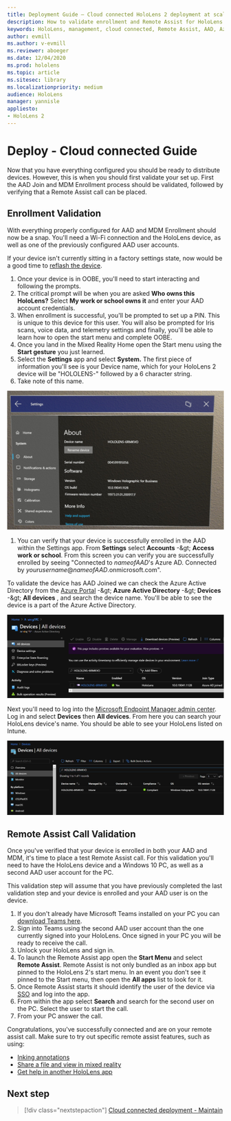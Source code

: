 ```yaml
---
title: Deployment Guide – Cloud connected HoloLens 2 deployment at scale with Remote Assist - Deploy
description: How to validate enrollment and Remote Assist for HoloLens devices over a Cloud Connected network
keywords: HoloLens, management, cloud connected, Remote Assist, AAD, Azure AD, MDM, Mobile Device Management
author: evmill
ms.author: v-evmill
ms.reviewer: aboeger
ms.date: 12/04/2020
ms.prod: hololens
ms.topic: article
ms.sitesec: library
ms.localizationpriority: medium
audience: HoloLens
manager: yannisle
appliesto:
- HoloLens 2
---
```


# Deploy - Cloud connected Guide

Now that you have everything configured you should be ready to distribute devices. However, this is when you should first validate your set up. First the AAD Join and MDM Enrollment process should be validated, followed by verifying that a Remote Assist call can be placed.

## Enrollment Validation

With everything properly configured for AAD and MDM Enrollment should now be a snap. You&#39;ll need a Wi-Fi connection and the HoloLens device, as well as one of the previously configured AAD user accounts.

If your device isn&#39;t currently sitting in a factory settings state, now would be a good time to [reflash the device](https://docs.microsoft.com/hololens/hololens-recovery#clean-reflash-the-device).

1. Once your device is in OOBE, you&#39;ll need to start interacting and following the prompts. 
1. The critical prompt will be when you are asked **Who owns this HoloLens?** Select **My work or school owns it** and enter your AAD account credentials.
1. When enrollment is successful, you&#39;ll be prompted to set up a PIN. This is unique to this device for this user. You will also be prompted for Iris scans, voice data, and telemetry settings and finally, you&#39;ll be able to learn how to open the start menu and complete OOBE.
1. Once you land in the Mixed Reality Home open the Start menu using the **Start gesture** you just learned. 
1. Select the **Settings** app and select **System.** The first piece of information you&#39;ll see is your Device name, which for your HoloLens 2 device will be &quot;HOLOLENS-&quot; followed by a 6 character string. 
1. Take note of this name.

![HoloLens 2 Settings - About](./images/hololens2-settings-about.jpg)

1. You can verify that your device is successfully enrolled in the AAD within the Settings app. From **Settings** select **Accounts** -\&gt; **Access work or school**. From this screen you can verify you are successfully enrolled by seeing &quot;Connected to _nameofAAD_&#39;s Azure AD. Connected by _yourusername_@_nameofAAD_.onmicrosoft.com&quot;.

To validate the device has AAD Joined we can check the Azure Active Directory from the [Azure Portal](https://portal.azure.com/#home) -\&gt; **Azure Active Directory** -\&gt; **Devices** -\&gt; **All devices** , and search the device name. You&#39;ll be able to see the device is a part of the Azure Active Directory.

![Azure Active Directory - Device](./images/aad-enrollment.png)

Next you&#39;ll need to log into the [Microsoft Endpoint Manager admin center](https://endpoint.microsoft.com/#home). Log in and select **Devices** then **All devices**. From here you can search your HoloLens device&#39;s name. You should be able to see your HoloLens listed on Intune.

![Intune - Device](./images/endpoint-all-devices-enrolled.png)

## Remote Assist Call Validation

Once you&#39;ve verified that your device is enrolled in both your AAD and MDM, it&#39;s time to place a test Remote Assist call. For this validation you&#39;ll need to have the HoloLens device and a Windows 10 PC, as well as a second AAD user account for the PC.

This validation step will assume that you have previously completed the last validation step and your device is enrolled and your AAD user is on the device.

1. If you don&#39;t already have Microsoft Teams installed on your PC you can [download Teams here](https://www.microsoft.com/microsoft-365/microsoft-teams/download-app).
2. Sign into Teams using the second AAD user account than the one currently signed into your HoloLens. Once signed in your PC you will be ready to receive the call.
3. Unlock your HoloLens and sign in.
4. To launch the Remote Assist app open the **Start Menu** and select **Remote Assist**. Remote Assist is not only bundled as an inbox app but pinned to the HoloLens 2&#39;s start menu. In an event you don&#39;t see it pinned to the Start menu, then open the **All apps** list to look for it.
5. Once Remote Assist starts it should identify the user of the device via [SSO](https://docs.microsoft.com/azure/active-directory/manage-apps/what-is-single-sign-on) and log into the app.
6. From within the app select **Search** and search for the second user on the PC. Select the user to start the call.
7. From your PC answer the call.

Congratulations, you&#39;ve successfully connected and are on your remote assist call. Make sure to try out specific remote assist features, such as using:

- [Inking annotations](https://docs.microsoft.com/dynamics365/mixed-reality/remote-assist/add-annotations-hololens)
- [Share a file and view in mixed reality](https://docs.microsoft.com/dynamics365/mixed-reality/remote-assist/display-save-files)
- [Get help in another HoloLens app](https://docs.microsoft.com/dynamics365/mixed-reality/remote-assist/get-help-hololens-app-hololens)

## Next step

> [!div class="nextstepaction"]
> [Cloud connected deployment - Maintain](hololens2-cloud-connected-maintain.md)